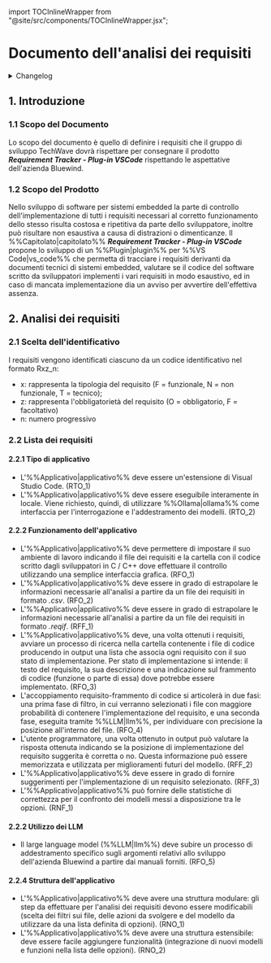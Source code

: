 import TOCInlineWrapper from "@site/src/components/TOCInlineWrapper.jsx";

# Documento dell'analisi dei requisiti

<details>
  <summary>Changelog</summary>

| Data       | Versione | Descrizione                 | Autore       | Data Verifica | Verificatore |
| ---------- | -------- | --------------------------- | ------------ | ------------- | ------------ |
| 03/01/2025 | 0.1.1    | Aggiunta termini glossario e riorganizzazione dei requisiti | Pistori Gaia | ?    | ? |
| 13/12/2024 | 0.1.0    | Prima stesura del documento | Pistori Gaia | 13/12/2024    | Luca Monetti |

</details>

<TOCInlineWrapper toc={toc} />

## 1. Introduzione

### 1.1 Scopo del Documento

Lo scopo del documento è quello di definire i requisiti che il gruppo di sviluppo TechWave dovrà rispettare per consegnare il prodotto **_Requirement Tracker - Plug-in VSCode_** rispettando le aspettative dell'azienda Bluewind.

### 1.2 Scopo del Prodotto

Nello sviluppo di software per sistemi embedded la parte di controllo dell'implementazione di tutti i requisiti necessari al corretto funzionamento dello stesso risulta costosa e ripetitiva da parte dello sviluppatore, inoltre può risultare non esaustiva a causa di distrazioni o dimenticanze. Il %%Capitolato|capitolato%% **_Requirement Tracker - Plug-in VSCode_** propone lo sviluppo di un %%Plugin|plugin%% per %%VS Code|vs_code%% che permetta di tracciare i requisiti derivanti da documenti tecnici di sistemi embedded, valutare se il codice del software scritto da sviluppatori implementi i vari requisiti in modo esaustivo, ed in caso di mancata implementazione dia un avviso per avvertire dell'effettiva assenza.

## 2. Analisi dei requisiti 

### 2.1 Scelta dell'identificativo

I requisiti vengono identificati ciascuno da un codice identificativo nel formato Rxz_n:
- x: rappresenta la tipologia del requisito (F = funzionale, N = non funzionale, T = tecnico);
- z: rappresenta l'obbligatorietà del requisito (O = obbligatorio, F = facoltativo)
- n: numero progressivo

### 2.2 Lista dei requisiti

#### 2.2.1 Tipo di applicativo
-   L'%%Applicativo|applicativo%% deve essere un'estensione di Visual Studio Code. (RTO_1)
-   L'%%Applicativo|applicativo%% deve essere eseguibile interamente in locale. Viene richiesto, quindi, di utilizzare %%Ollama|ollama%% come interfaccia per l'interrogazione e l'addestramento dei modelli. (RTO_2)

#### 2.2.2 Funzionamento dell'applicativo

-   L'%%Applicativo|applicativo%% deve permettere di impostare il suo ambiente di lavoro indicando il file dei requisiti e la cartella con il codice scritto dagli sviluppatori in C / C++ dove effettuare il controllo utilizzando una semplice interfaccia grafica. (RFO_1)
-   L'%%Applicativo|applicativo%% deve essere in grado di estrapolare le informazioni necessarie all'analisi a partire da un file dei requisiti in formato _.csv_. (RFO_2)
-   L'%%Applicativo|applicativo%% deve essere in grado di estrapolare le informazioni necessarie all'analisi a partire da un file dei requisiti in formato _.reqif_. (RFF_1)
-   L'%%Applicativo|applicativo%% deve, una volta ottenuti i requisiti, avviare un processo di ricerca nella cartella contenente i file di codice producendo in output una lista che associa ogni requisito con il suo stato di implementazione. Per stato di implementazione si intende: il testo del requisito, la sua descrizione e una indicazione sul frammento di codice (funzione o parte di essa) dove potrebbe essere implementato. (RFO_3)
- L'accoppiamento requisito-frammento di codice si articolerà in due fasi: una prima fase di filtro, in cui verranno selezionati i file con maggiore probabilità di contenere l'implementazione del requisito, e una seconda fase, eseguita tramite %%LLM|llm%%, per individuare con precisione la posizione all'interno del file. (RFO_4)
-   L'utente programmatore, una volta ottenuto in output può valutare la risposta ottenuta indicando se la posizione di implementazione del requisito suggerita è corretta o no. Questa informazione può essere memorizzata e utilizzata per miglioramenti futuri del modello. (RFF_2)
-   L'%%Applicativo|applicativo%% deve essere in grado di fornire suggerimenti per l'implementazione di un requisito selezionato. (RFF_3)
-   L'%%Applicativo|applicativo%% può fornire delle statistiche di correttezza per il confronto dei modelli messi a disposizione tra le opzioni. (RNF_1)

#### 2.2.2 Utilizzo dei LLM
-   Il large language model (%%LLM|llm%%) deve subire un processo di addestramento specifico sugli argomenti relativi allo sviluppo dell'azienda Bluewind a partire dai manuali forniti. (RFO_5)

#### 2.2.4 Struttura dell'applicativo

-   L'%%Applicativo|applicativo%% deve avere una struttura modulare: gli step da effettuare per l'analisi dei requisiti devono essere modificabili (scelta dei filtri sui file, delle azioni da svolgere e del modello da utilizzare da una lista definita di opzioni). (RNO_1)
-   L'%%Applicativo|applicativo%% deve avere una struttura estensibile: deve essere facile aggiungere funzionalità (integrazione di nuovi modelli e funzioni nella lista delle opzioni). (RNO_2)


